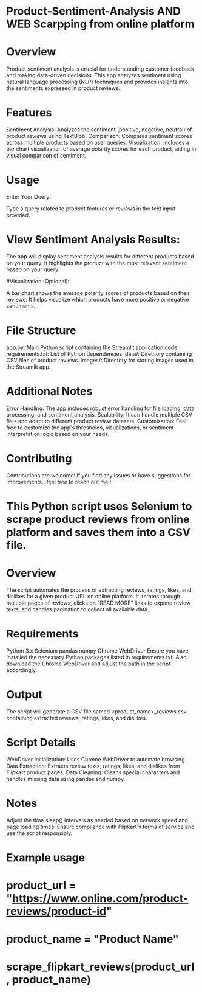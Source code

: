 # Product-Sentiment-Analysis  AND  WEB Scarpping from online platform


# Overview
Product sentiment analysis is crucial for understanding customer feedback and making data-driven decisions. This app analyzes sentiment using natural language processing (NLP) techniques and provides insights into the sentiments expressed in product reviews.

# Features
Sentiment Analysis: Analyzes the sentiment (positive, negative, neutral) of product reviews using TextBlob.
Comparison: Compares sentiment scores across multiple products based on user queries.
Visualization: Includes a bar chart visualization of average polarity scores for each product, aiding in visual comparison of sentiment.


# Usage
Enter Your Query:

Type a query related to product features or reviews in the text input provided.

# View Sentiment Analysis Results:

The app will display sentiment analysis results for different products based on your query.
It highlights the product with the most relevant sentiment based on your query.

#Visualization (Optional):

A bar chart shows the average polarity scores of products based on their reviews.
It helps visualize which products have more positive or negative sentiments.

# File Structure
app.py: Main Python script containing the Streamlit application code.
requirements.txt: List of Python dependencies.
data/: Directory containing CSV files of product reviews.
images/: Directory for storing images used in the Streamlit app.

# Additional Notes

Error Handling: The app includes robust error handling for file loading, data processing, and sentiment analysis.
Scalability: It can handle multiple CSV files and adapt to different product review datasets.
Customization: Feel free to customize the app's thresholds, visualizations, or sentiment interpretation logic based on your needs.

# Contributing

Contributions are welcome! If you find any issues or have suggestions for improvements...feel free to reach out me!!!




# This Python script uses Selenium to scrape product reviews from online platform and saves them into a CSV file.

# Overview
The script automates the process of extracting reviews, ratings, likes, and dislikes for a given product URL on online platform. It iterates through multiple pages of reviews, clicks on "READ MORE" links to expand review texts, and handles pagination to collect all available data.

# Requirements

Python 3.x
Selenium
pandas
numpy
Chrome WebDriver
Ensure you have installed the necessary Python packages listed in requirements.txt. Also, download the Chrome WebDriver and adjust the path in the script accordingly.


# Output

The script will generate a CSV file named <product_name>_reviews.csv containing extracted reviews, ratings, likes, and dislikes.

# Script Details

WebDriver Initialization: Uses Chrome WebDriver to automate browsing.
Data Extraction: Extracts review texts, ratings, likes, and dislikes from Flipkart product pages.
Data Cleaning: Cleans special characters and handles missing data using pandas and numpy.

# Notes
Adjust the time.sleep() intervals as needed based on network speed and page loading times.
Ensure compliance with Flipkart's terms of service and use the script responsibly.

# Example usage

# product_url = "https://www.online.com/product-reviews/product-id"
# product_name = "Product Name"
# scrape_flipkart_reviews(product_url, product_name)





